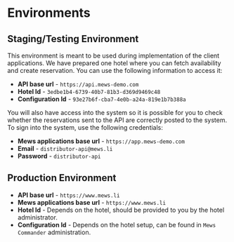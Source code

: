 # Environments

## Staging/Testing Environment <a id="staging-environment"></a>

This environment is meant to be used during implementation of the client applications. We have prepared one hotel where you can fetch availability and create reservation. You can use the following information to access it:

* **API base url** - `https://api.mews-demo.com`
* **Hotel Id** - `3edbe1b4-6739-40b7-81b3-d369d9469c48`
* **Configuration Id** - `93e27b6f-cba7-4e0b-a24a-819e1b7b388a`

You will also have access into the system so it is possible for you to check whether the reservations sent to the API are correctly posted to the system. To sign into the system, use the following credentials:

* **Mews applications base url** - `https://app.mews-demo.com`
* **Email** - `distributor-api@mews.li`
* **Password** - `distributor-api`

## Production Environment <a id="production-environment"></a>

* **API base url** - `https://www.mews.li`
* **Mews applications base url** - `https://www.mews.li`
* **Hotel Id** - Depends on the hotel, should be provided to you by the hotel administrator.
* **Configuration Id** - Depends on the hotel setup, can be found in `Mews Commander` administration.

